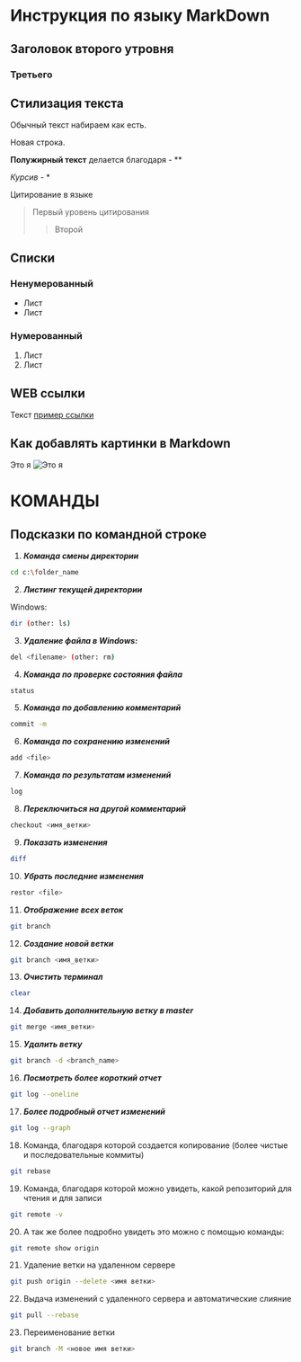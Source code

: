 # Инструкция по языку MarkDown

## Заголовок второго утровня 
### Третьего

## Стилизация текста


Обычный текст набираем как есть.

Новая строка.

**Полужирный текст** делается благодаря - **

*Курсив*  - *

Цитирование в языке  
> Первый уровень цитирования
>> Второй

## Списки
### Ненумерованный
* Лист 
* Лист 

### Нумерованный
1. Лист
2. Лист

## WEB ссылки
Текст [пример ссылки](http.example.com "Всплывающая подсказка")

## Как добавлять картинки в Markdown
Это я
![Это я](GolCWR8edcw-1.jpg)

# КОМАНДЫ

## Подсказки по командной строке

1. _**Команда смены директории**_
```sh
cd c:\folder_name
```
2.  _**Листинг текущей директории**_

 Windows: 
 ```sh
 dir (other: ls)
 ```

3. _**Удаление файла в Windows:**_
```sh
del <filename> (other: rm)
```

4. _**Команда по проверке состояния файла**_
```sh
status
```

5. _**Команда по добавлению комментарий**_
```sh
commit -m
```

6. _**Команда по сохранению изменений**_
```sh
add <file>
```

7. _**Команда по результатам изменений**_
```sh
log
```

8. _**Переключиться на другой комментарий**_
```sh
checkout <имя_ветки>
```

9. _**Показать изменения**_
```sh
diff
```

10. _**Убрать последние изменения**_
```sh
restor <file>
```
11. _**Отображение всех веток**_
```sh
git branch
```

12. _**Создание новой ветки**_
```sh
git branch <имя_ветки>
```

13. _**Очистить терминал**_
```sh
clear
```

14. _**Добавить дополнительную ветку в master**_
```sh
git merge <имя_ветки>
```

15. _**Удалить ветку**_
```sh
git branch -d <branch_name>
```

16. _**Посмотреть более короткий отчет**_
```sh
git log --oneline
```

17. _**Более подробный отчет изменений**_
```sh
git log --graph
```

18. Команда, благодаря которой создается копирование (более чистые и последовательные коммиты)

```sh
git rebase
```

19. Команда, благодаря которой можно увидеть, какой репозиторий для чтения и для записи

```sh
git remote -v
```

20. А так же более подробно увидеть это можно с помощью команды:

```sh
git remote show origin
```

21. Удаление ветки на удаленном сервере
```sh
git push origin --delete <имя ветки>
```

22. Выдача изменений с удаленного сервера и автоматические слияние
```sh
git pull --rebase
```

23. Переименование ветки
```sh
git branch -M <новое имя ветки>
```